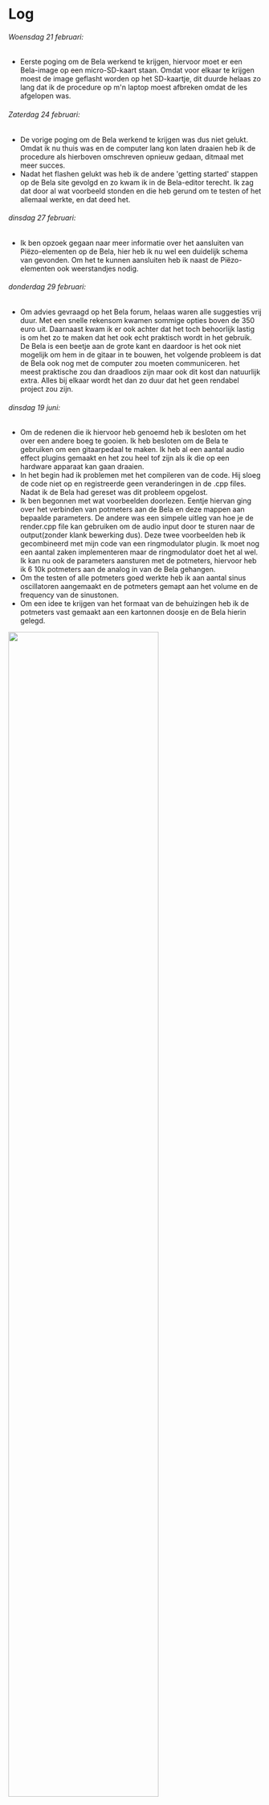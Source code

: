 # Log


###### Woensdag 21 februari:
  * Eerste poging om de Bela werkend te krijgen, hiervoor moet er een Bela-image op een micro-SD-kaart staan. Omdat voor elkaar te krijgen moest de image geflasht worden op het SD-kaartje, dit duurde helaas zo lang dat ik de procedure op m'n laptop moest afbreken omdat de les afgelopen was.

###### Zaterdag 24 februari:
  * De vorige poging om de Bela werkend te krijgen was dus niet gelukt. Omdat ik nu thuis was en de computer lang kon laten draaien heb ik de procedure als hierboven omschreven opnieuw gedaan, ditmaal met meer succes.
  * Nadat het flashen gelukt was heb ik de andere 'getting started' stappen op de Bela site gevolgd en zo kwam ik in de Bela-editor terecht. Ik zag dat door al wat voorbeeld stonden en die heb gerund om te testen of het allemaal werkte, en dat deed het.

###### dinsdag 27 februari:
  * Ik ben opzoek gegaan naar meer informatie over het aansluiten van Piëzo-elementen op de Bela, hier heb ik nu wel een duidelijk schema van gevonden. Om het te kunnen aansluiten heb ik naast de Piëzo-elementen ook weerstandjes nodig.

###### donderdag 29 februari:
  * Om advies gevraagd op het Bela forum, helaas waren alle suggesties vrij duur. Met een snelle rekensom kwamen sommige opties boven de 350 euro uit. Daarnaast kwam ik er ook achter dat het toch behoorlijk lastig is om het zo te maken dat het ook echt praktisch wordt in het gebruik. De Bela is een beetje aan de grote kant en daardoor is het ook niet mogelijk om hem in de gitaar in te bouwen, het volgende probleem is dat de Bela ook nog met de computer zou moeten communiceren. het meest praktische zou dan draadloos zijn maar ook dit kost dan natuurlijk extra. Alles bij elkaar wordt het dan zo duur dat het geen rendabel project zou zijn.

###### dinsdag 19 juni:
  * Om de redenen die ik hiervoor heb genoemd heb ik besloten om het over een andere boeg te gooien. Ik heb besloten om de Bela te gebruiken om een gitaarpedaal te maken. Ik heb al een aantal audio effect plugins gemaakt en het zou heel tof zijn als ik die op een hardware apparaat kan gaan draaien.
  * In het begin had ik problemen met het compileren van de code. Hij sloeg de code niet op en registreerde geen veranderingen in de .cpp files. Nadat ik de Bela had gereset was dit probleem opgelost.
  * Ik ben begonnen met wat voorbeelden doorlezen. Eentje hiervan ging over het verbinden van potmeters aan de Bela en deze mappen aan bepaalde parameters.
  De andere was een simpele uitleg van hoe je de render.cpp file kan gebruiken om de audio input door te sturen naar de output(zonder klank bewerking dus).
  Deze twee voorbeelden heb ik gecombineerd met mijn code van een ringmodulator plugin. Ik moet nog een aantal zaken implementeren maar de ringmodulator doet het al wel. Ik kan nu ook de parameters aansturen met de potmeters, hiervoor heb ik 6 10k potmeters aan de analog in van de Bela gehangen.
  * Om the testen of alle potmeters goed werkte heb ik aan aantal sinus oscillatoren aangemaakt en de potmeters gemapt aan het volume en de frequency van de sinustonen.
  * Om een idee te krijgen van het formaat van de behuizingen heb ik de potmeters vast gemaakt aan een kartonnen doosje en de Bela hierin gelegd.

  <img src="https://raw.githubusercontent.com/BramGiesen/Bela-Project-/master/images/foto1.JPG" style="width:77%">

  <img src="https://raw.githubusercontent.com/BramGiesen/Bela-Project-/master/images/foto2.JPG" style="width:77%">


###### donderdag 21 juni:

  * In de werkplaats begonnen aan een stalen behuizing.
  * Ik merkte dat ik een paar keer een beetje te snel wilde gaan waardoor ik bepaalde technieken niet eerst op een sample had getest. Dit wil ik de volgende keer wel doen. Ik de vouwen van het bakje nu iets de wijd gemaakt. Dit is ook later niet meer goed te corrigeren.
  Ik heb dit opgelost door er hoekjes in te zetten, maar het was natuurlijk makkelijker om het in één keer goed te doen.

  <img src="https://github.com/BramGiesen/Bela-Project-/blob/master/images/foto3.JPG?raw=true" style="width:77%">



###### vrijdag 22 juni:
  * Verder gegaan aan de behuizing. Steuntjes in het bakjes gelast om de boven plaat te ondersteunen en ervoor te zorgen dat de bovenplaat vast te schroeven is. Ik heb onder de steuntjes een moertje gelast om hier de bout in vast te kunnen zetten. Dit was uiteindelijke het meeste werk omdat dit vrij precies moet passen. Om dit voor elkaar te krijgen heb ik best lang moeten vijlen om wat randjes weg te halen.
  * Ik heb de hoekjes opgevuld met laspunten en deze daarna glad geschuurd.
  * als laatste heb ik alles nog gezandstraald om het later te verven.

  <img src="https://github.com/BramGiesen/Bela-Project-/blob/master/images/foto4.JPG?raw=true" style="width:77%">

##### zondag 24 juni:
  * Het bakje gespoten, eerst een grond laag en daarna zwarte verf.
  * Kwam er bij het in elkaar zetten achter dat de potmeter waarmee ik de alle gaatjes had getest net een fractie kleiner is dan de andere potmeters(wel allemaal hetzelfde model). Om ze allemaal goed te laten passen moet ik nog wat gaatjes uitvijlen(de knopjes op de foto liggen er nog los op).

  <img src="https://github.com/BramGiesen/Bela-Project-/blob/master/images/foto5.JPG?raw=true" style="width:77%">

##### maandag 25 juni:
  * schema gemaakt in Fritzing.
  * layout gemaakt voor de binnenkant. Potmeters worden op z'n plek gehouden door een kartonnen doosje binnen in de metalen case. Op de bodem heb ik karton en isolatietape bevestigd.
  * Het aantal snoertjes en de omvang van het binnenwerk heb ik wel een beetje onderschat. Het past wel maar het was toch wel wat proppen en zoeken naar hoe alles het beste in de case kan worden bevestigd. Ik had van te voren wel wat kleine voorbeelden uit karton gemaakt om zo een inschatting te kunnen maken de omvang van het binnen werk maar voor de volgende keer(dit was deze keer niet mogelijk wegens het sluiten van de werkplaats)zou ik eerst het hele binnenwerk maken en dan pas de behuizing.

  <img src="https://github.com/BramGiesen/Bela-Project-/blob/master/images/Bela_pedal.png?raw=true" style="width:77%">

  

##### dinsdag 26 juni:
  * Heb de switches getest met een pull-up resistor systeem. Deze werken goed.
  * Nu ik alle componenten heb getest heb ik een begin gemaakt om deze op een printplaat te solderen. Het soldeertin was behoorlijk klonterig en een beetje broos dus ik ga morgen checken of dit wel de juiste soort is om dit te doen en dan ga ik vervolgens alles in elkaar zetten.
  * Een ander probleem waar ik tegenaan ben gelopen is de gaten aan de zijkant voor de usb en de adapter een beetje aan de kleine kant zijn, dit kan ik denk ik oplossen door er verloopjes tussen te zetten.

##### woensdag 27 juni:
  * Vandaag begonnen aan het solderen van de printplaat. Ik ben naar de winkel geweest om wat meer informatie te vragen of geschikt soldeertin en heb nu soldeertin met lood gebruikt. Hiernaast had ik ook een erg matige soldeerbout dus heb ik er eentje gekocht waarbij ik de temperatuur zelf kan instellen.
  * Voor dat met het daadwerkelijke solderen ben begonnen heb ik eerst een tutorial gekeken over solderen, dit hielp wel om wat nettere puntjes te zetten. Na een aantal keer uitproberen op een test print plaatje ben ik begonnen met de echte printplaat.
  * Na dat alles in elkaar zat ben ik een test gaan doen om te kijken of alles het goed deed. Toen kwam ik erachter dat twee knoppen het niet goed deden en toen ben ik de verbindingen door gaan meten en toen kwam ik op twee slechte verbindingen uit die ik hierna nog een keer heb gesoldeerd.
  * Hierna heb ik de Bela audiokabels vervangen met 2x mono jack en toen heb ik het systeem getest met een gitaar, dit werkte goed. Als laatste heb ik de Bela getest met een usb-charger zodat ik geen computer meer nodig heb om het te runnen, dit werkt ook goed. In het menu van de Bela kan je ook aangeven welk project hij moet opstarten als hij wordt geboot dus dat werkt erg makkelijk.
  * De laatste stap is om alle electronica in de behuizing te plaatsen.

  <img src="https://github.com/BramGiesen/Bela-Project-/blob/master/images/foto6.JPG?raw=true" style="width:77%">
